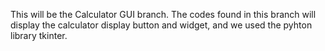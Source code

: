 This will be the Calculator GUI branch. The codes found in this branch will display the calculator display button and widget, and we used the pyhton library tkinter.
